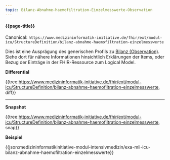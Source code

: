 ```yaml
---
topic: Bilanz-Abnahme-haemofiltration-Einzelmesswerte-Observation
---
```

#### {{page-title}}

Canonical:
```https://www.medizininformatik-initiative.de/fhir/ext/modul-icu/StructureDefinition/bilanz-abnahme-haemofiltration-einzelmesswerte```
<br>

Dies ist eine Ausprägung des generischen Profils zu [Bilanz (Observation)](https://www.medizininformatik-initiative.de/fhir/ext/modul-icu/StructureDefinition/bilanz). Siehe dort für nähere Informationen hinsichtlich Erklärungen der Items, oder Bezug der Einträge in der FHIR-Ressource zum Logical Model.

**Differential**

{{tree:https://www.medizininformatik-initiative.de/fhir/ext/modul-icu/StructureDefinition/bilanz-abnahme-haemofiltration-einzelmesswerte, diff}}

---

**Snapshot**

{{tree:https://www.medizininformatik-initiative.de/fhir/ext/modul-icu/StructureDefinition/bilanz-abnahme-haemofiltration-einzelmesswerte, snap}}

**Beispiel**

{{json:medizininformatikinitiative-modul-intensivmedizin/exa-mii-icu-bilanz-abnahme-haemofiltration-einzelmesswerte}}